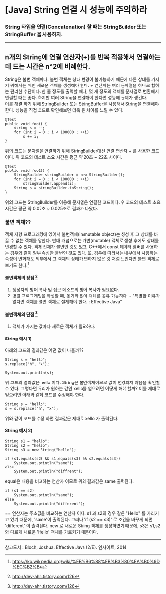 # [Java] String 연결 시 성능에 주의하라
### String 타입을 연결(Concatenation) 할 때는 StringBuilder 또는 StringBuffer 을 사용하자. 

-------

## n개의 String에 연결 연산자(+)를 반복 적용해서 연결하는 데 드는 시간은 n^2에 비례한다.
String은 불변 객체이다. 불변 객체는 상태 변경이 불가능하기 때문에 다른 상태를 가지기 위해서는 매번 새로운 객체를 생성해야 한다. + 연산자는 여러 문자열을 하나로 합하는 편리한 수단이다. 한 줄 정도를 출력할 때나, 몇 개 정도의 객체를 문자열로 변환해서 연결할 때는 좋다. 하지만 여러 String을 연결해야 한다면 성능에 문제가 생긴다.  
이를 해결 하기 위해 StringBuilder 또는 StringBuffer을 사용해서 String을 연결해야 한다. 성능을 직접 코드로 확인해보면 더욱 큰 차이를 느낄 수 있다.

    @Test
    public void foo() {
        String s = "";
        for (int i = 0 ; i < 100000 ; ++i)
            s += i;
    }

위의 코드는 문자열을 연결하기 위해 StringBuilder대신 연결 연산자 + 를 사용한 코드이다.  위 코드의 테스트 소요 시간은 평균 약 20초 ~ 22초 사이다.

    @Test
    public void foo2() {
        StringBuilder stringBuilder = new StringBuilder();
        for (int i = 0 ; i < 100000 ; ++i)
            stringBuilder.append(i);
        String s = stringBuilder.toString();
    }

위의 코드는 StringBuilder를 이용해 문자열은 연결한 코드이다. 위 코드의 테스트 소요 시간은 평균 약 0.02초 ~ 0.025초로 결과가 나왔다.


### 불변 객체??
객체 지향 프로그래밍에 있어서 불변객체(immutable object)는 생성 후 그 상태를 바꿀 수 없는 객체를 말한다. 반대 개념으로는 가변(mutable) 객체로 생성 후에도 상태를 변경할 수 있다. 객체 전체가 불변인 것도 있고, C++에서 const 데이터 멤버를 사용하는 경우와 같이 일부 속성만 불변인 것도 있다. 또, 경우에 따라서는 내부에서 사용하는 속성이 변화해도 외부에서 그 객체의 상태가 변하지 않은 것 처럼 보인다면 불변 객체로 보기도 한다.[^1]

#### 불변객체의 장점 [^2]
1. 생성자의 방어 복사 및 접근 메소드의 방어 복사가 필요없다.
2. 병렬 프로그래밍을 작성할 때, 동기화 없이 객체를 공유 가능하다. - "특별한 이유가 없다면 객체를 불변 객체로 설계해야 한다. : Effective Java"

#### 불변객체의 단점 [^2]
1. 객체가 가지는 값마다 새로운 객체가 필요하다.

#### String 예시 1)

아래의 코드의 결과값은 어떤 값이 나올까??

    String s = "hello";
    s.replace("h", "x");

    System.out.println(s);

위 코드의 결과값은 hello 이다. String은 불변객체이므로 값이 변경되지 않음을 확인할 수 있다. 그렇다면 우리가 원하는 값인 xello를 얻으려면 어떻게 해야 할까? 이를 제대로 얻으려면 아래와 같이 코드를 수정해야 한다.

    String s = "hello";
    s = s.replace("h", "x");

위와 같이 코드를 수정 하면 결과값은 제대로 xello 가 출력된다. 

#### String 예시 2)

    String s1 = "hello";
    String s2 = "hello";
    String s3 = new String("hello");

    if (s1.equals(s2) && s1.equals(s3) && s2.equals(s3))
        System.out.println("same");
    else
        System.out.println("diffrent");

equal은 내용을 비교하는 연산자 이므로 위의 결과값은 same 출력된다.

    if (s1 == s2)
        System.out.println("same");
    else
        System.out.println("different");

== 연산자는 주소값을 비교하는 연산자 이다. s1 과 s2의 경우 같은 "Hello" 를 가리키고 있기 때문에, 'same'이 출력된다. 그러나 'if (s2 == s3)' 로 조건을 바꾸게 되면 'different' 이 출력된다. new 로 새로운 String 객체를 생성하였기 때문에, s3은 s1,s2와 다르게 새로운 'Hello' 객체를 가르키기 때문이다. 


-------
[^1]:https://ko.wikipedia.org/wiki/%EB%B6%88%EB%B3%80%EA%B0%9D%EC%B2%B4


[^2]: http://dev-ahn.tistory.com/126

참고도서 : Bloch, Joshua. Effective Java (2/E). 인사이트, 2014